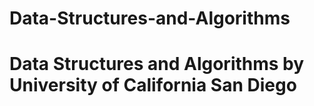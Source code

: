 # Data-Structures-and-Algorithms
# Data Structures and Algorithms by University of California San Diego
